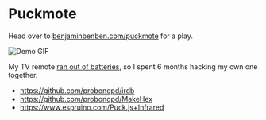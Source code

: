 # Puckmote

Head over to [benjaminbenben.com/puckmote](https://benjaminbenben.com/puckmote/) for a play.

![Demo GIF](public/demo.gif)

My TV remote [ran out of batteries](https://twitter.com/benjaminbenben/status/1328756121897742336), so I spent 6 months hacking my own one together.

- https://github.com/probonopd/irdb
- https://github.com/probonopd/MakeHex
- https://www.espruino.com/Puck.js+Infrared
